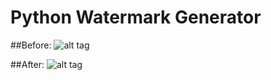 # Python Watermark Generator

##Before:
![alt tag](https://github.com/shivmalhotra/watermark-generator/blob/master/before.png)

##After:
![alt tag](https://github.com/shivmalhotra/watermark-generator/blob/master/watermark.jpg)

